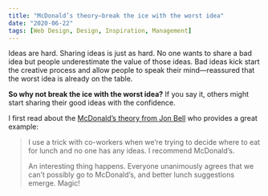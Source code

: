 ```yaml
---
title: "McDonald’s theory—break the ice with the worst idea"
date: "2020-06-22"
tags: [Web Design, Design, Inspiration, Management]
---
```


Ideas are hard. Sharing ideas is just as hard. No one wants to share a bad idea but people underestimate the value of those ideas. Bad ideas kick start the creative process and allow people to speak their mind—reassured that the worst idea is already on the table. 

**So why not break the ice with the worst idea?** If you say it, others might start sharing their good ideas with the confidence. 

I first read about the [McDonald’s theory from Jon Bell](https://medium.com/@jonbell/mcdonalds-theory-9216e1c9da7d) who provides a great example:

> I use a trick with co-workers when we’re trying to decide where to eat for lunch and no one has any ideas. I recommend McDonald’s.  
>   
> An interesting thing happens. Everyone unanimously agrees that we can’t possibly go to McDonald’s, and better lunch suggestions emerge. Magic!  